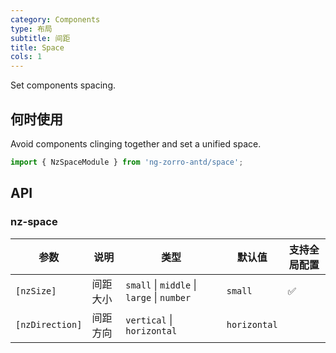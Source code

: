 ```yaml
---
category: Components
type: 布局
subtitle: 间距
title: Space
cols: 1
---
```


Set components spacing.

## 何时使用

Avoid components clinging together and set a unified space.

```ts
import { NzSpaceModule } from 'ng-zorro-antd/space';
```

## API

### nz-space

| 参数 | 说明 | 类型 | 默认值 | 支持全局配置 |
| --------- | -------- | ------------------------------------------ | ------------ | -- |
| `[nzSize]`      | 间距大小 | `small` \| `middle` \| `large` \| `number` | `small`  | ✅ |
| `[nzDirection]` | 间距方向 | `vertical` \| `horizontal` | `horizontal` | |